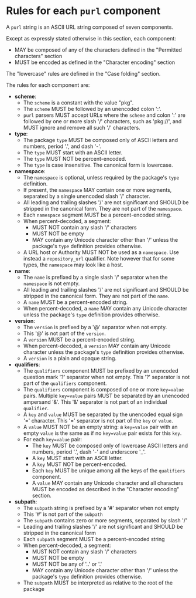 # Rules for each ``purl`` component

A ``purl`` string is an ASCII URL string composed of seven components.

Except as expressly stated otherwise in this section, each component:

- MAY be composed of any of the characters defined in the "Permitted characters" section
- MUST be encoded as defined in the "Character encoding" section

The "lowercase" rules are defined in the "Case folding" section.

The rules for each component are:

- **scheme**:
  - The ``scheme`` is a constant with the value "pkg".
  - The ``scheme`` MUST be followed by an unencoded colon ':'.
  - ``purl`` parsers MUST accept URLs where the ``scheme`` and colon ':' are
    followed by one or more slash '/' characters, such as 'pkg://', and MUST
    ignore and remove all such '/' characters.
- **type**:
  - The package ``type`` MUST be composed only of ASCII letters and numbers,
    period '.', and dash '-'.
  - The ``type`` MUST start with an ASCII letter.
  - The ``type`` MUST NOT be percent-encoded.
  - The ``type`` is case insensitive. The canonical form is lowercase.
- **namespace**:
  - The ``namespace`` is optional, unless required by the package's ``type`` definition.
  - If present, the ``namespace`` MAY contain one or more segments, separated
    by a single unencoded slash '/' character.
  - All leading and trailing slashes '/' are not significant and SHOULD be
    stripped in the canonical form. They are not part of the ``namespace``.
  - Each ``namespace`` segment MUST be a percent-encoded string.
  - When percent-decoded, a segment:
    - MUST NOT contain any slash '/' characters
    - MUST NOT be empty
    - MAY contain any Unicode character other than '/' unless the package's
      ``type`` definition provides otherwise.
  - A URL host or Authority MUST NOT be used as a ``namespace``. Use instead a
    ``repository_url`` qualifier. Note however that for some types, the
    ``namespace`` may look like a host.
- **name**:
  - The ``name`` is prefixed by a single slash '/' separator when the
    ``namespace`` is not empty.
  - All leading and trailing slashes '/' are not significant and SHOULD be
    stripped in the canonical form. They are not part of the ``name``.
  - A ``name`` MUST be a percent-encoded string.
  - When percent-decoded, a ``name`` MAY contain any Unicode character unless
    the package's ``type`` definition provides otherwise.
- **version**:
  - The ``version`` is prefixed by a '@' separator when not empty.
  - This '@' is not part of the ``version``.
  - A ``version`` MUST be a percent-encoded string.
  - When percent-decoded, a ``version`` MAY contain any Unicode character unless
    the package's ``type`` definition provides otherwise.
  - A ``version`` is a plain and opaque string.
- **qualifiers**:
  - The ``qualifiers`` component MUST be prefixed by an unencoded question
    mark '?' separator when not empty.  This '?' separator is not part of the
    ``qualifiers`` component.
  - The ``qualifiers`` component is composed of one or more ``key=value``
    pairs.  Multiple ``key=value`` pairs MUST be separated by an
    unencoded ampersand '&'.  This '&' separator is not part of an
    individual ``qualifier``.
  - A ``key`` and ``value`` MUST be separated by the unencoded equal sign '='
    character.  This '=' separator is not part of the ``key`` or ``value``.
  - A ``value`` MUST NOT be an empty string: a ``key=value`` pair with an
    empty ``value`` is the same as if no ``key=value`` pair exists for this
    ``key``.
  - For each ``key=value`` pair:
    - The ``key`` MUST be composed only of lowercase ASCII letters and numbers,
      period '.', dash '-' and underscore '_'.
    - A ``key`` MUST start with an ASCII letter.
    - A ``key`` MUST NOT be percent-encoded.
    - Each ``key`` MUST be unique among all the keys of the ``qualifiers``
      component.
    - A ``value`` MAY contain any Unicode character and all characters MUST be
      encoded as described in the "Character encoding" section.
- **subpath**:
  - The ``subpath`` string is prefixed by a '#' separator when not empty
  - This '#' is not part of the ``subpath``
  - The ``subpath`` contains zero or more segments, separated by slash '/'
  - Leading and trailing slashes '/' are not significant and SHOULD be stripped
    in the canonical form
  - Each ``subpath`` segment MUST be a percent-encoded string
  - When percent-decoded, a segment:
    - MUST NOT contain any slash '/' characters
    - MUST NOT be empty
    - MUST NOT be any of '..' or '.'
    - MAY contain any Unicode character other than '/' unless the package's
      ``type`` definition provides otherwise.
  - The ``subpath`` MUST be interpreted as relative to the root of the package
